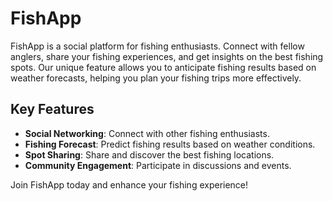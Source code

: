 # FishApp

FishApp is a social platform for fishing enthusiasts. Connect with fellow anglers, share your fishing experiences, and get insights on the best fishing spots. Our unique feature allows you to anticipate fishing results based on weather forecasts, helping you plan your fishing trips more effectively.

## Key Features
- **Social Networking**: Connect with other fishing enthusiasts.
- **Fishing Forecast**: Predict fishing results based on weather conditions.
- **Spot Sharing**: Share and discover the best fishing locations.
- **Community Engagement**: Participate in discussions and events.

Join FishApp today and enhance your fishing experience!